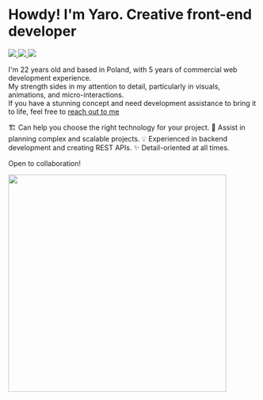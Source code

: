 # Howdy! I'm Yaro. Creative front-end developer

<p align="left">
  <a href="mailto:aka@yaro.works">
    <img src="https://img.shields.io/badge/-aka@yaro.works-FF941A?style=flat-square&logo=Gmail&logoColor=white&link=mailto:aka@yaro.works" />
  </a>
  <a href="https://www.linkedin.com/in/yaroslav-rogovich">
    <img src="https://img.shields.io/badge/-My%20LinkedIn-FF941A?style=flat-square&logo=Linkedin&logoColor=white&link=https://www.linkedin.com/in/yaroslav-rogovich" />
  </a>
  <a href="https://www.instagram.com/just_yarik">
    <img src="https://img.shields.io/badge/-My%20Instagram-FF941A?style=flat-square&logo=Instagram&logoColor=white&link=https://www.instagram.com/just_yarik" />
  </a>
</p>

I'm 22 years old and based in Poland, with 5 years of commercial web development experience. <br>
My strength sides in my attention to detail, particularly in visuals, animations, and micro-interactions. <br>
If you have a stunning concept and need development assistance to bring it to life, feel free to <a href="mailto:aka@yaro.works">reach out to me</a>

🏗️ Can help you choose the right technology for your project.
🤖 Assist in planning complex and scalable projects.
💡 Experienced in backend development and creating REST APIs.
✨ Detail-oriented at all times.

Open to collaboration!

<img 
   width="440"
   src="https://github-readme-stats.vercel.app/api?username=yrogovich&count_private=true&show_icons=true&custom_title=GitHub%20Status&hide=issues&title_color=FF941A&icon_color=FF941A&bg_color=ffffff00&text_color=222&hide_border=true"
/>

